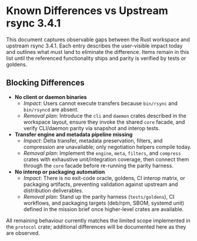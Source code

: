 # Known Differences vs Upstream rsync 3.4.1

This document captures observable gaps between the Rust workspace and upstream
rsync 3.4.1. Each entry describes the user-visible impact today and outlines
what must land to eliminate the difference. Items remain in this list until the
referenced functionality ships and parity is verified by tests or goldens.

## Blocking Differences

- **No client or daemon binaries**
  - *Impact*: Users cannot execute transfers because `bin/rsync` and `bin/rsyncd`
    are absent.
  - *Removal plan*: Introduce the `cli` and `daemon` crates described in the
    workspace layout, ensure they invoke the shared `core` facade, and verify
    CLI/daemon parity via snapshot and interop tests.
- **Transfer engine and metadata pipeline missing**
  - *Impact*: Delta transfer, metadata preservation, filters, and compression are
    unavailable; only negotiation helpers compile today.
  - *Removal plan*: Implement the `engine`, `meta`, `filters`, and `compress`
    crates with exhaustive unit/integration coverage, then connect them through
    the `core` facade before re-running the parity harness.
- **No interop or packaging automation**
  - *Impact*: There is no exit-code oracle, goldens, CI interop matrix, or
    packaging artifacts, preventing validation against upstream and distribution
    deliverables.
  - *Removal plan*: Stand up the parity harness (`tests/goldens`), CI workflows,
    and packaging targets (deb/rpm, SBOM, systemd unit) defined in the mission
    brief once higher-level crates are available.

All remaining behaviour currently matches the limited scope implemented in the
`protocol` crate; additional differences will be documented here as they are
observed.
